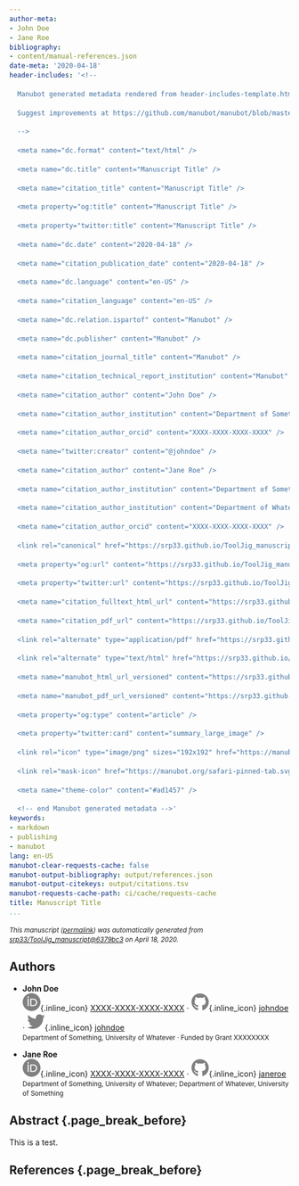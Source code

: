 ```yaml
---
author-meta:
- John Doe
- Jane Roe
bibliography:
- content/manual-references.json
date-meta: '2020-04-18'
header-includes: '<!--

  Manubot generated metadata rendered from header-includes-template.html.

  Suggest improvements at https://github.com/manubot/manubot/blob/master/manubot/process/header-includes-template.html

  -->

  <meta name="dc.format" content="text/html" />

  <meta name="dc.title" content="Manuscript Title" />

  <meta name="citation_title" content="Manuscript Title" />

  <meta property="og:title" content="Manuscript Title" />

  <meta property="twitter:title" content="Manuscript Title" />

  <meta name="dc.date" content="2020-04-18" />

  <meta name="citation_publication_date" content="2020-04-18" />

  <meta name="dc.language" content="en-US" />

  <meta name="citation_language" content="en-US" />

  <meta name="dc.relation.ispartof" content="Manubot" />

  <meta name="dc.publisher" content="Manubot" />

  <meta name="citation_journal_title" content="Manubot" />

  <meta name="citation_technical_report_institution" content="Manubot" />

  <meta name="citation_author" content="John Doe" />

  <meta name="citation_author_institution" content="Department of Something, University of Whatever" />

  <meta name="citation_author_orcid" content="XXXX-XXXX-XXXX-XXXX" />

  <meta name="twitter:creator" content="@johndoe" />

  <meta name="citation_author" content="Jane Roe" />

  <meta name="citation_author_institution" content="Department of Something, University of Whatever" />

  <meta name="citation_author_institution" content="Department of Whatever, University of Something" />

  <meta name="citation_author_orcid" content="XXXX-XXXX-XXXX-XXXX" />

  <link rel="canonical" href="https://srp33.github.io/ToolJig_manuscript/" />

  <meta property="og:url" content="https://srp33.github.io/ToolJig_manuscript/" />

  <meta property="twitter:url" content="https://srp33.github.io/ToolJig_manuscript/" />

  <meta name="citation_fulltext_html_url" content="https://srp33.github.io/ToolJig_manuscript/" />

  <meta name="citation_pdf_url" content="https://srp33.github.io/ToolJig_manuscript/manuscript.pdf" />

  <link rel="alternate" type="application/pdf" href="https://srp33.github.io/ToolJig_manuscript/manuscript.pdf" />

  <link rel="alternate" type="text/html" href="https://srp33.github.io/ToolJig_manuscript/v/6379bc3e4e137c5ddf1dc353d085d973a31e4ff6/" />

  <meta name="manubot_html_url_versioned" content="https://srp33.github.io/ToolJig_manuscript/v/6379bc3e4e137c5ddf1dc353d085d973a31e4ff6/" />

  <meta name="manubot_pdf_url_versioned" content="https://srp33.github.io/ToolJig_manuscript/v/6379bc3e4e137c5ddf1dc353d085d973a31e4ff6/manuscript.pdf" />

  <meta property="og:type" content="article" />

  <meta property="twitter:card" content="summary_large_image" />

  <link rel="icon" type="image/png" sizes="192x192" href="https://manubot.org/favicon-192x192.png" />

  <link rel="mask-icon" href="https://manubot.org/safari-pinned-tab.svg" color="#ad1457" />

  <meta name="theme-color" content="#ad1457" />

  <!-- end Manubot generated metadata -->'
keywords:
- markdown
- publishing
- manubot
lang: en-US
manubot-clear-requests-cache: false
manubot-output-bibliography: output/references.json
manubot-output-citekeys: output/citations.tsv
manubot-requests-cache-path: ci/cache/requests-cache
title: Manuscript Title
...
```







<small><em>
This manuscript
([permalink](https://srp33.github.io/ToolJig_manuscript/v/6379bc3e4e137c5ddf1dc353d085d973a31e4ff6/))
was automatically generated
from [srp33/ToolJig_manuscript@6379bc3](https://github.com/srp33/ToolJig_manuscript/tree/6379bc3e4e137c5ddf1dc353d085d973a31e4ff6)
on April 18, 2020.
</em></small>

## Authors



+ **John Doe**<br>
    ![ORCID icon](images/orcid.svg){.inline_icon}
    [XXXX-XXXX-XXXX-XXXX](https://orcid.org/XXXX-XXXX-XXXX-XXXX)
    · ![GitHub icon](images/github.svg){.inline_icon}
    [johndoe](https://github.com/johndoe)
    · ![Twitter icon](images/twitter.svg){.inline_icon}
    [johndoe](https://twitter.com/johndoe)<br>
  <small>
     Department of Something, University of Whatever
     · Funded by Grant XXXXXXXX
  </small>

+ **Jane Roe**<br>
    ![ORCID icon](images/orcid.svg){.inline_icon}
    [XXXX-XXXX-XXXX-XXXX](https://orcid.org/XXXX-XXXX-XXXX-XXXX)
    · ![GitHub icon](images/github.svg){.inline_icon}
    [janeroe](https://github.com/janeroe)<br>
  <small>
     Department of Something, University of Whatever; Department of Whatever, University of Something
  </small>



## Abstract {.page_break_before}

This is a test.


## References {.page_break_before}

<!-- Explicitly insert bibliography here -->
<div id="refs"></div>
